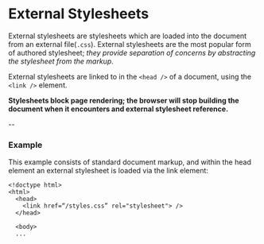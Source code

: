 # External Stylesheets

External stylesheets are stylesheets which are loaded into the document from an external file(`.css`). External stylesheets are the most popular form of authored stylesheet; _they provide separation of concerns by abstracting the stylesheet from the markup_.

External stylesheets are linked to in the `<head />` of a document, using the `<link />` element.

**Stylesheets block page rendering; the browser will stop building the document when it encounters and external stylesheet reference.**

--

### Example

This example consists of standard document markup, and within the head element an external stylesheet is loaded via the link element:

```
<!doctype html>
<html>
  <head>
    <link href=“/styles.css” rel="stylesheet"> />
  </head>

  <body>
  ...
```

